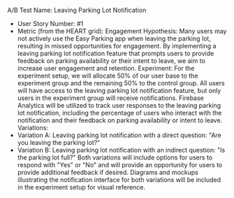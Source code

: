A/B Test Name: Leaving Parking Lot Notification
* User Story Number: #1
* Metric (from the HEART grid): Engagement
Hypothesis: Many users may not actively use the Easy Parking app when leaving the parking lot, resulting in missed opportunities for engagement. By implementing a leaving parking lot notification feature that prompts users to provide feedback on parking availability or their intent to leave, we aim to increase user engagement and retention.
Experiment:
For the experiment setup, we will allocate 50% of our user base to the experiment group and the remaining 50% to the control group. All users will have access to the leaving parking lot notification feature, but only users in the experiment group will receive notifications. Firebase Analytics will be utilized to track user responses to the leaving parking lot notification, including the percentage of users who interact with the notification and their feedback on parking availability or intent to leave.
Variations:
* Variation A: Leaving parking lot notification with a direct question: "Are you leaving the parking lot?"
* Variation B: Leaving parking lot notification with an indirect question: "Is the parking lot full?"
Both variations will include options for users to respond with "Yes" or "No" and will provide an opportunity for users to provide additional feedback if desired. Diagrams and mockups illustrating the notification interface for both variations will be included in the experiment setup for visual reference.

